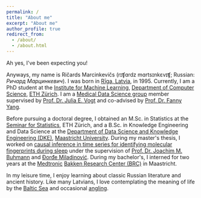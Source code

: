 ```yaml
---
permalink: /
title: "About me"
excerpt: "About me"
author_profile: true
redirect_from: 
  - /about/
  - /about.html
---
```


Ah yes, I've been expecting you! 

Anyways, my name is Ričards Marcinkevičs (rɪʧɑrdz mɑrtsɪnkɛvɪʧ; Russian: *Ричард Марцинкевич*). I was born in [Rīga, Latvia](images/Riga.png), in 1995. Currently, I am a PhD student at the [Institute for Machine Learning](https://ml.inf.ethz.ch/), [Department of Computer Science](https://inf.ethz.ch/), [ETH Zürich](https://ethz.ch/en.html). I am a [Medical Data Science group](https://mds.inf.ethz.ch/) member supervised by [Prof. Dr. Julia E. Vogt](https://mds.inf.ethz.ch/team/detail/julia-vogt) and co-advised by [Prof. Dr. Fanny Yang](https://sml.inf.ethz.ch/group/fannyy/).

Before pursuing a doctoral degree, I obtained an M.Sc. in Statistics at the [Seminar for Statistics](https://math.ethz.ch/sfs), ETH Zürich, and a B.Sc. in Knowledge Engineering and Data Science at the [Department of Data Science and Knowledge Engineering (DKE)](https://www.maastrichtuniversity.nl/research/department-data-science-and-knowledge-engineering-dke), [Maastricht University](https://www.maastrichtuniversity.nl/). During my master's thesis, I worked on [causal inference in time series for identifying molecular fingerprints during sleep](files/Master_Thesis_RMarcinkevics.pdf) under the supervision of [Prof. Dr. Joachim M. Buhmann](https://inf.ethz.ch/people/person-detail.buhmann.html) and [Đorđe Miladinović](https://djordjemila.github.io/). During my bachelor's, I interned for two years at the [Medtronic](https://europe.medtronic.com/xd-en/our-company/key-facts.html) [Bakken Research Center (BRC)](https://www.medtronic.com/nl-nl/about/medtronic-netherlands/bakken-research-center.html) in Maastricht.

In my leisure time, I enjoy learning about classic Russian literature and ancient history. Like many Latvians, I love contemplating the meaning of life by the [Baltic Sea](images/baltic_sea.jpg) and occasional [angling](images/angling.jpg).